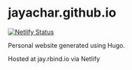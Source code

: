 # jayachar.github.io
[![Netlify Status](https://api.netlify.com/api/v1/badges/203e4b57-52fc-444f-b36c-57237e864a30/deploy-status)](https://app.netlify.com/sites/jayachar/deploys)

Personal website generated using Hugo. 

Hosted at jay.rbind.io via Netlify
